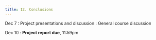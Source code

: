 ```yaml
---
title: 12. Conclusions
---
```


Dec 7
: Project presentations and discussion
: General course discussion

Dec 10
: **Project report due**, 11:59pm
